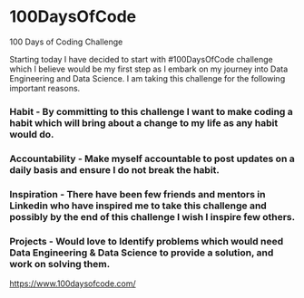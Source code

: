 # 100DaysOfCode
100 Days of Coding Challenge

Starting today I have decided to start with #100DaysOfCode
challenge which I believe would be my first step as I embark on my journey into Data Engineering and Data Science. I am taking this challenge for the following important reasons.

### Habit - By committing to this challenge I want to make coding a habit which will bring about a change to my life as any habit would do.
### Accountability - Make myself accountable to post updates on a daily basis and ensure I do not break the habit.
### Inspiration - There have been few friends and mentors in Linkedin who have inspired me to take this challenge and possibly by the end of this challenge I wish I inspire few others.
### Projects - Would love to Identify problems which would need Data Engineering & Data Science to provide a solution, and work on solving them.

https://www.100daysofcode.com/

